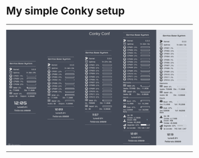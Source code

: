 
 #                       My simple Conky setup

<hr align=”left” size=”1″ width=”300″ color=”red” noshade>
<img src="https://github.com/ilnanny/Conky/blob/master/preview.png?raw=true"preview">
<hr align=”left” size=”1″ width=”300″ color=”red” noshade>

